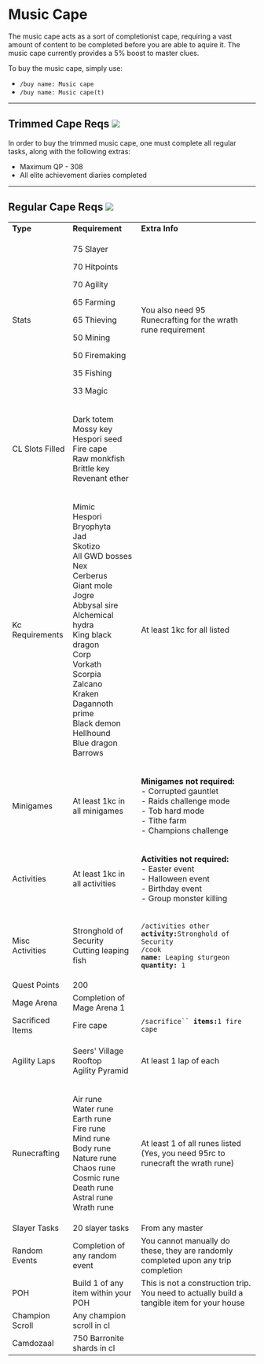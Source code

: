 # Music Cape

The music cape acts as a sort of completionist cape, requiring a vast amount of content to be completed before you are able to aquire it. The music cape currently provides a 5% boost to master clues.

To buy the music cape, simply use:

* `/buy name: Music cape`
* `/buy name: Music cape(t)`

***

## Trimmed Cape Reqs ![](../.gitbook/assets/Music\_cape\(t\).png)

In order to buy the trimmed music cape, one must complete all regular tasks, along with the following extras:

* Maximum QP - 308
* All elite achievement diaries completed

***

## Regular Cape Reqs ![](../.gitbook/assets/Music\_cape.png)

|                  |                                                                                                                                                                                                                                                                                                         |                                                                                                                                                                                                                                                                 |
| ---------------- | ------------------------------------------------------------------------------------------------------------------------------------------------------------------------------------------------------------------------------------------------------------------------------------------------------- | --------------------------------------------------------------------------------------------------------------------------------------------------------------------------------------------------------------------------------------------------------------- |
| **Type**         | **Requirement**                                                                                                                                                                                                                                                                                         | **Extra Info**                                                                                                                                                                                                                                                  |
| Stats            | <p>75 Slayer</p><p>70 Hitpoints</p><p>70 Agility</p><p>65 Farming</p><p>65 Thieving</p><p>50 Mining</p><p>50 Firemaking</p><p>35 Fishing</p><p>33 Magic</p>                                                                                                                                             | You also need 95 Runecrafting for the wrath rune requirement                                                                                                                                                                                                    |
| CL Slots Filled  | <p>Dark totem<br>Mossy key<br>Hespori seed<br>Fire cape<br>Raw monkfish<br>Brittle key<br>Revenant ether</p>                                                                                                                                                                                            |                                                                                                                                                                                                                                                                 |
| Kc Requirements  | <p>Mimic<br>Hespori<br>Bryophyta<br>Jad<br>Skotizo<br>All GWD bosses<br>Nex<br>Cerberus<br>Giant mole<br>Jogre<br>Abbysal sire<br>Alchemical hydra<br>King black dragon<br>Corp<br>Vorkath<br>Scorpia<br>Zalcano<br>Kraken<br>Dagannoth prime<br>Black demon<br>Hellhound<br>Blue dragon<br>Barrows</p> | At least 1kc for all listed                                                                                                                                                                                                                                     |
| Minigames        | At least 1kc in all minigames                                                                                                                                                                                                                                                                           | <p><strong>Minigames not required:</strong><br>- Corrupted gauntlet <br>- Raids challenge mode<br>- Tob hard mode<br>- Tithe farm<br>- Champions challenge</p>                                                                                                  |
| Activities       | At least 1kc in all activities                                                                                                                                                                                                                                                                          | <p><strong>Activities not required:</strong><br>- Easter event<br>- Halloween event<br>- Birthday event<br>- Group monster killing</p>                                                                                                                          |
| Misc Activities  | <p>Stronghold of Security<br>Cutting leaping fish</p>                                                                                                                                                                                                                                                   | <p><code>/activities other </code><strong><code>activity:</code></strong><code>Stronghold of Security</code><br><code>/cook </code><strong><code>name:</code></strong><code> Leaping sturgeon </code><strong><code>quantity:</code></strong><code> 1</code></p> |
| Quest Points     | 200                                                                                                                                                                                                                                                                                                     |                                                                                                                                                                                                                                                                 |
| Mage Arena       | Completion of Mage Arena 1                                                                                                                                                                                                                                                                              |                                                                                                                                                                                                                                                                 |
| Sacrificed Items | Fire cape                                                                                                                                                                                                                                                                                               | `/sacrifice`` `**`items:`**`1 fire cape`                                                                                                                                                                                                                        |
| Agility Laps     | <p>Seers' Village Rooftop<br>Agility Pyramid</p>                                                                                                                                                                                                                                                        | At least 1 lap of each                                                                                                                                                                                                                                          |
| Runecrafting     | <p>Air rune<br>Water rune<br>Earth rune<br>Fire rune<br>Mind rune<br>Body rune<br>Nature rune<br>Chaos rune<br>Cosmic rune<br>Death rune<br>Astral rune<br>Wrath rune</p>                                                                                                                               | <p>At least 1 of all runes listed<br>(Yes, you need 95rc to runecraft the wrath rune)</p>                                                                                                                                                                       |
| Slayer Tasks     | 20 slayer tasks                                                                                                                                                                                                                                                                                         | From any master                                                                                                                                                                                                                                                 |
| Random Events    | Completion of any random event                                                                                                                                                                                                                                                                          | You cannot manually do these, they are randomly completed upon any trip completion                                                                                                                                                                              |
| POH              | Build 1 of any item within your POH                                                                                                                                                                                                                                                                     | This is not a construction trip. You need to actually build a tangible item for your house                                                                                                                                                                      |
| Champion Scroll  | Any champion scroll in cl                                                                                                                                                                                                                                                                               |                                                                                                                                                                                                                                                                 |
| Camdozaal        | 750 Barronite shards in cl                                                                                                                                                                                                                                                                              |                                                                                                                                                                                                                                                                 |
